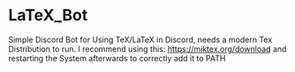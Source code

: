 # LaTeX_Bot

Simple Discord Bot for Using TeX/LaTeX in Discord, needs a modern Tex Distribution to run.
I recommend using this:
https://miktex.org/download
and restarting the System afterwards to correctly add it to PATH
